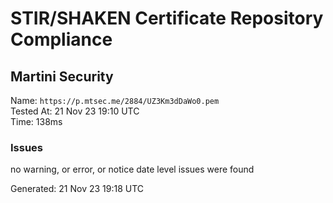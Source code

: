 # STIR/SHAKEN Certificate Repository Compliance

## Martini Security

Name: `https://p.mtsec.me/2884/UZ3Km3dDaWo0.pem`\
Tested At: 21 Nov 23 19:10 UTC\
Time: 138ms

### Issues

no warning, or error, or notice date level issues were found

Generated: 21 Nov 23 19:18 UTC